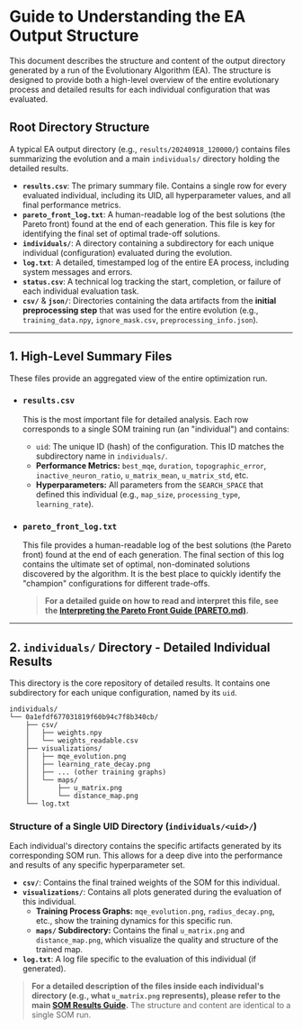 # Guide to Understanding the EA Output Structure

This document describes the structure and content of the output directory generated by a run of the Evolutionary Algorithm (EA). The structure is designed to provide both a high-level overview of the entire evolutionary process and detailed results for each individual configuration that was evaluated.

## Root Directory Structure

A typical EA output directory (e.g., `results/20240918_120000/`) contains files summarizing the evolution and a main `individuals/` directory holding the detailed results.

*   **`results.csv`**: The primary summary file. Contains a single row for every evaluated individual, including its UID, all hyperparameter values, and all final performance metrics.
*   **`pareto_front_log.txt`**: A human-readable log of the best solutions (the Pareto front) found at the end of each generation. This file is key for identifying the final set of optimal trade-off solutions.
*   **`individuals/`**: A directory containing a subdirectory for each unique individual (configuration) evaluated during the evolution.
*   **`log.txt`**: A detailed, timestamped log of the entire EA process, including system messages and errors.
*   **`status.csv`**: A technical log tracking the start, completion, or failure of each individual evaluation task.
*   **`csv/`** & **`json/`**: Directories containing the data artifacts from the **initial preprocessing step** that was used for the entire evolution (e.g., `training_data.npy`, `ignore_mask.csv`, `preprocessing_info.json`).

---

## 1. High-Level Summary Files

These files provide an aggregated view of the entire optimization run.

*   ### `results.csv`
    This is the most important file for detailed analysis. Each row corresponds to a single SOM training run (an "individual") and contains:
    *   `uid`: The unique ID (hash) of the configuration. This ID matches the subdirectory name in `individuals/`.
    *   **Performance Metrics:** `best_mqe`, `duration`, `topographic_error`, `inactive_neuron_ratio`, `u_matrix_mean`, `u_matrix_std`, etc.
    *   **Hyperparameters:** All parameters from the `SEARCH_SPACE` that defined this individual (e.g., `map_size`, `processing_type`, `learning_rate`).

*   ### `pareto_front_log.txt`
    This file provides a human-readable log of the best solutions (the Pareto front) found at the end of each generation. The final section of this log contains the ultimate set of optimal, non-dominated solutions discovered by the algorithm. It is the best place to quickly identify the "champion" configurations for different trade-offs.
    
    > **For a detailed guide on how to read and interpret this file, see the [Interpreting the Pareto Front Guide (PARETO.md)](./PARETO.md).**


---

## 2. `individuals/` Directory - Detailed Individual Results

This directory is the core repository of detailed results. It contains one subdirectory for each unique configuration, named by its `uid`.

```
individuals/
└── 0a1efdf677031819f60b94c7f8b340cb/
    ├── csv/
    │   ├── weights.npy
    │   └── weights_readable.csv
    ├── visualizations/
    │   ├── mqe_evolution.png
    │   ├── learning_rate_decay.png
    │   ├── ... (other training graphs)
    │   └── maps/
    │       ├── u_matrix.png
    │       └── distance_map.png
    └── log.txt
```

### Structure of a Single UID Directory (`individuals/<uid>/`)

Each individual's directory contains the specific artifacts generated by its corresponding SOM run. This allows for a deep dive into the performance and results of any specific hyperparameter set.

*   **`csv/`**: Contains the final trained weights of the SOM for this individual.
*   **`visualizations/`**: Contains all plots generated during the evaluation of this individual.
    *   **Training Process Graphs:** `mqe_evolution.png`, `radius_decay.png`, etc., show the training dynamics for this specific run.
    *   **`maps/` Subdirectory:** Contains the final `u_matrix.png` and `distance_map.png`, which visualize the quality and structure of the trained map.
*   **`log.txt`**: A log file specific to the evaluation of this individual (if generated).

> **For a detailed description of the files inside each individual's directory (e.g., what `u_matrix.png` represents), please refer to the main [SOM Results Guide](../../som/RESULTS.md).** The structure and content are identical to a single SOM run.